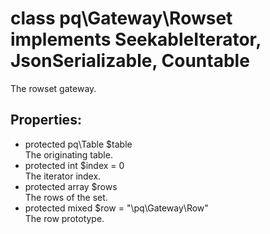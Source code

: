 # class pq\Gateway\Rowset implements SeekableIterator, JsonSerializable, Countable

The rowset gateway.

## Properties:

* protected pq\Table $table  
  The originating table.
* protected int $index = 0  
  The iterator index.
* protected array $rows  
  The rows of the set.
* protected mixed $row = "\pq\Gateway\Row"  
  The row prototype.

